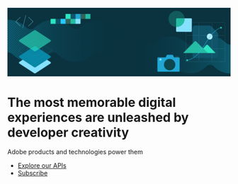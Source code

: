 <Superhero slots="image, heading, text, buttons" variant="centeredxl" />

![IO banner](../../../assets/hero.png)

# The most memorable digital experiences are unleashed by developer creativity

Adobe products and technologies power them

* [Explore our APIs](https://adobe.io)
* [Subscribe](https://adobe.io)